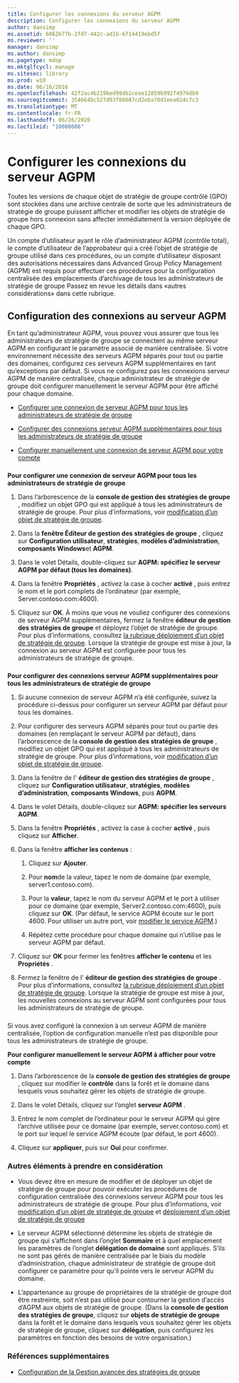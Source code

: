 ```yaml
---
title: Configurer les connexions du serveur AGPM
description: Configurer les connexions du serveur AGPM
author: dansimp
ms.assetid: 6062b77b-2fd7-442c-ad1b-6f14419ebd5f
ms.reviewer: ''
manager: dansimp
ms.author: dansimp
ms.pagetype: mdop
ms.mktglfcycl: manage
ms.sitesec: library
ms.prod: w10
ms.date: 06/16/2016
ms.openlocfilehash: 42f2ac4b219bed99db1ceae12859b992f4976db9
ms.sourcegitcommit: 354664bc527d93f80687cd2eba70d1eea024c7c3
ms.translationtype: MT
ms.contentlocale: fr-FR
ms.lasthandoff: 06/26/2020
ms.locfileid: "10808606"
---
```

# Configurer les connexions du serveur AGPM


Toutes les versions de chaque objet de stratégie de groupe contrôlé (GPO) sont stockées dans une archive centrale de sorte que les administrateurs de stratégie de groupe puissent afficher et modifier les objets de stratégie de groupe hors connexion sans affecter immédiatement la version déployée de chaque GPO.

Un compte d’utilisateur ayant le rôle d’administrateur AGPM (contrôle total), le compte d’utilisateur de l’approbateur qui a créé l’objet de stratégie de groupe utilisé dans ces procédures, ou un compte d’utilisateur disposant des autorisations nécessaires dans Advanced Group Policy Management (AGPM) est requis pour effectuer ces procédures pour la configuration centralisée des emplacements d’archivage de tous les administrateurs de stratégie de groupe Passez en revue les détails dans «autres considérations» dans cette rubrique.

## Configuration des connexions au serveur AGPM


En tant qu’administrateur AGPM, vous pouvez vous assurer que tous les administrateurs de stratégie de groupe se connectent au même serveur AGPM en configurant le paramètre associé de manière centralisée. Si votre environnement nécessite des serveurs AGPM séparés pour tout ou partie des domaines, configurez ces serveurs AGPM supplémentaires en tant qu’exceptions par défaut. Si vous ne configurez pas les connexions serveur AGPM de manière centralisée, chaque administrateur de stratégie de groupe doit configurer manuellement le serveur AGPM pour être affiché pour chaque domaine.

-   [Configurer une connexion de serveur AGPM pour tous les administrateurs de stratégie de groupe](#bkmk-defaultarchiveloc)

-   [Configurer des connexions serveur AGPM supplémentaires pour tous les administrateurs de stratégie de groupe](#bkmk-additionalarchiveloc)

-   [Configurer manuellement une connexion de serveur AGPM pour votre compte](#bkmk-manuallyconfigurearchiveloc)

### <a href="" id="bkmk-defaultarchiveloc"></a>

**Pour configurer une connexion de serveur AGPM pour tous les administrateurs de stratégie de groupe**

1.  Dans l’arborescence de la **console de gestion des stratégies de groupe** , modifiez un objet GPO qui est appliqué à tous les administrateurs de stratégie de groupe. Pour plus d’informations, voir [modification d’un objet de stratégie de groupe](editing-a-gpo-agpm30ops.md).

2.  Dans la **fenêtre Éditeur de gestion des stratégies de groupe** , cliquez sur **Configuration utilisateur**, **stratégies**, **modèles d’administration**, **composants Windows**et **AGPM**.

3.  Dans le volet Détails, double-cliquez sur **AGPM: spécifiez le serveur AGPM par défaut (tous les domaines)**.

4.  Dans la fenêtre **Propriétés** , activez la case à cocher **activé** , puis entrez le nom et le port complets de l’ordinateur (par exemple, Server.contoso.com:4600).

5.  Cliquez sur **OK**. À moins que vous ne vouliez configurer des connexions de serveur AGPM supplémentaires, fermez la fenêtre **éditeur de gestion des stratégies de groupe** et déployez l’objet de stratégie de groupe. Pour plus d’informations, consultez [la rubrique déploiement d’un objet de stratégie de groupe](deploy-a-gpo-agpm30ops.md). Lorsque la stratégie de groupe est mise à jour, la connexion au serveur AGPM est configurée pour tous les administrateurs de stratégie de groupe.

### <a href="" id="bkmk-additionalarchiveloc"></a>

**Pour configurer des connexions serveur AGPM supplémentaires pour tous les administrateurs de stratégie de groupe**

1.  Si aucune connexion de serveur AGPM n’a été configurée, suivez la procédure ci-dessus pour configurer un serveur AGPM par défaut pour tous les domaines.

2.  Pour configurer des serveurs AGPM séparés pour tout ou partie des domaines (en remplaçant le serveur AGPM par défaut), dans l’arborescence de la **console de gestion des stratégies de groupe** , modifiez un objet GPO qui est appliqué à tous les administrateurs de stratégie de groupe. Pour plus d’informations, voir [modification d’un objet de stratégie de groupe](editing-a-gpo-agpm30ops.md).

3.  Dans la fenêtre de l' **éditeur de gestion des stratégies de groupe** , cliquez sur **Configuration utilisateur**, **stratégies**, **modèles d’administration**, **composants Windows**, puis **AGPM**.

4.  Dans le volet Détails, double-cliquez sur **AGPM: spécifier les serveurs AGPM**.

5.  Dans la fenêtre **Propriétés** , activez la case à cocher **activé** , puis cliquez sur **Afficher**.

6.  Dans la fenêtre **afficher les contenus** :

    1.  Cliquez sur **Ajouter**.

    2.  Pour **nom**de la valeur, tapez le nom de domaine (par exemple, server1.contoso.com).

    3.  Pour la **valeur**, tapez le nom du serveur AGPM et le port à utiliser pour ce domaine (par exemple, Server2.contoso.com:4600), puis cliquez sur **OK**. (Par défaut, le service AGPM écoute sur le port 4600. Pour utiliser un autre port, voir [modifier le service AGPM](modify-the-agpm-service-agpm30ops.md).)

    4.  Répétez cette procédure pour chaque domaine qui n’utilise pas le serveur AGPM par défaut.

7.  Cliquez sur **OK** pour fermer les fenêtres **afficher le contenu** et les **Propriétés** .

8.  Fermez la fenêtre de l' **éditeur de gestion des stratégies de groupe** . Pour plus d’informations, consultez [la rubrique déploiement d’un objet de stratégie de groupe](deploy-a-gpo-agpm30ops.md). Lorsque la stratégie de groupe est mise à jour, les nouvelles connexions au serveur AGPM sont configurées pour tous les administrateurs de stratégie de groupe.

### <a href="" id="bkmk-manuallyconfigurearchiveloc"></a>

Si vous avez configuré la connexion à un serveur AGPM de manière centralisée, l’option de configuration manuelle n’est pas disponible pour tous les administrateurs de stratégie de groupe.

**Pour configurer manuellement le serveur AGPM à afficher pour votre compte**

1.  Dans l’arborescence de la **console de gestion des stratégies de groupe** , cliquez sur modifier le **contrôle** dans la forêt et le domaine dans lesquels vous souhaitez gérer les objets de stratégie de groupe.

2.  Dans le volet Détails, cliquez sur l’onglet **serveur AGPM** .

3.  Entrez le nom complet de l’ordinateur pour le serveur AGPM qui gère l’archive utilisée pour ce domaine (par exemple, server.contoso.com) et le port sur lequel le service AGPM écoute (par défaut, le port 4600).

4.  Cliquez sur **appliquer**, puis sur **Oui** pour confirmer.

### Autres éléments à prendre en considération

-   Vous devez être en mesure de modifier et de déployer un objet de stratégie de groupe pour pouvoir exécuter les procédures de configuration centralisée des connexions serveur AGPM pour tous les administrateurs de stratégie de groupe. Pour plus d’informations, voir [modification d’un objet de stratégie de groupe](editing-a-gpo-agpm30ops.md) et [déploiement d’un objet de stratégie de groupe](deploy-a-gpo-agpm30ops.md)

-   Le serveur AGPM sélectionné détermine les objets de stratégie de groupe qui s’affichent dans l’onglet **Sommaire** et à quel emplacement les paramètres de l’onglet **délégation de domaine** sont appliqués. S’ils ne sont pas gérés de manière centralisée par le biais du modèle d’administration, chaque administrateur de stratégie de groupe doit configurer ce paramètre pour qu’il pointe vers le serveur AGPM du domaine.

-   L’appartenance au groupe de propriétaires de la stratégie de groupe doit être restreinte, soit n’est pas utilisé pour contourner la gestion d’accès d’AGPM aux objets de stratégie de groupe. (Dans la **console de gestion des stratégies de groupe**, cliquez sur **objets de stratégie de groupe** dans la forêt et le domaine dans lesquels vous souhaitez gérer les objets de stratégie de groupe, cliquez sur **délégation**, puis configurez les paramètres en fonction des besoins de votre organisation.)

### Références supplémentaires

-   [Configuration de la Gestion avancée des stratégies de groupe](configuring-advanced-group-policy-management.md)

 

 





